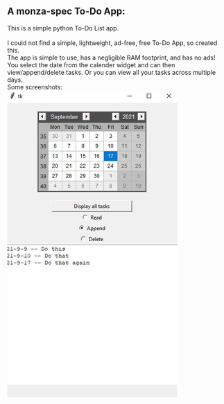 ## A monza-spec To-Do App:
This is a simple python To-Do List app.<br><br>
I could not find a simple, lightweight, ad-free, free To-Do App, so created this.<br>
The app is simple to use, has a negligible RAM footprint, and has no ads!<br>
You select the date from the calender widget and can then view/append/delete tasks. Or you can view 
all your tasks across multiple days.<br>
Some screenshots:<br>
![alt text](Capture.JPG)
